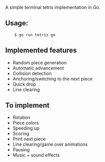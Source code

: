 A simple terminal tetris implementation in Go.

## Usage:

		$ go run tetris.go

## Implemented features

* Random piece generation
* Automatic advancement
* Collision detection
* Anchoring/switching to the next piece
* Quick drop
* Line clearing

## To implement

* Rotation
* Piece colors
* Speeding up
* Scoring
* Print next piece
* Line clearing/game over animations
* Pausing
* Music + sound effects

